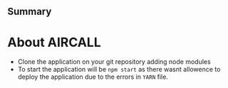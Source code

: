 ## Summary
# About AIRCALL

- Clone the application on your git repository adding node modules
- To start the application will be 
  `npm start`
  as there wasnt allowence to deploy the application due to the errors in `YARN` file.
